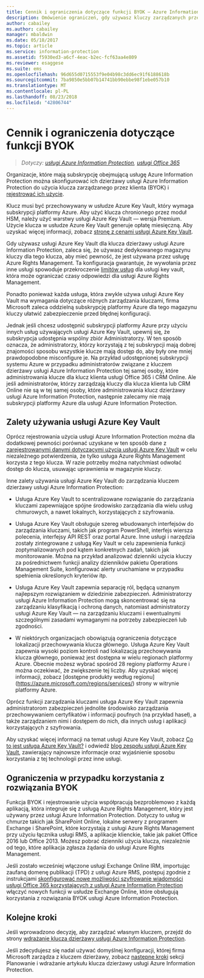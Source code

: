 ```yaml
---
title: Cennik i ograniczenia dotyczące funkcji BYOK — Azure Information Protection
description: Omówienie ograniczeń, gdy używasz kluczy zarządzanych przez klienta (znana jako "bring your own key", byok) za pomocą usługi Azure Information Protection.
author: cabailey
ms.author: cabailey
manager: mbaldwin
ms.date: 05/18/2017
ms.topic: article
ms.service: information-protection
ms.assetid: f5930ed3-a6cf-4eac-b2ec-fcf63aa4e809
ms.reviewer: esaggese
ms.suite: ems
ms.openlocfilehash: 96d655d0715553f9e04b98c3dd6ec91f6188618b
ms.sourcegitcommit: 7ba9850e5bb07b14741bb90ebbe98f1ebe057b10
ms.translationtype: MT
ms.contentlocale: pl-PL
ms.lasthandoff: 08/23/2018
ms.locfileid: "42806744"
---
```

# <a name="byok-pricing-and-restrictions"></a>Cennik i ograniczenia dotyczące funkcji BYOK

>*Dotyczy: [usługi Azure Information Protection](https://azure.microsoft.com/pricing/details/information-protection), [usługi Office 365](http://download.microsoft.com/download/E/C/F/ECF42E71-4EC0-48FF-AA00-577AC14D5B5C/Azure_Information_Protection_licensing_datasheet_EN-US.pdf)*


Organizacje, które mają subskrypcję obejmującą usługę Azure Information Protection można skonfigurować ich dzierżawy usługi Azure Information Protection do użycia klucza zarządzanego przez klienta (BYOK) i [rejestrować ich użycie](./log-analyze-usage.md). 

Klucz musi być przechowywany w usłudze Azure Key Vault, który wymaga subskrypcji platformy Azure. Aby użyć klucza chronionego przez moduł HSM, należy użyć warstwy usługi Azure Key Vault — wersja Premium. Użycie klucza w usłudze Azure Key Vault generuje opłatę miesięczną. Aby uzyskać więcej informacji, zobacz [stronę z cenami usługi Azure Key Vault](https://azure.microsoft.com/pricing/details/key-vault/).

Gdy używasz usługi Azure Key Vault dla klucza dzierżawy usługi Azure Information Protection, zaleca się, że używasz dedykowanego magazynu kluczy dla tego klucza, aby mieć pewność, że jest używana przez usługę Azure Rights Management. Ta konfiguracja gwarantuje, że wywołania przez inne usługi spowoduje przekroczenie [limitów usług](/azure/key-vault/key-vault-service-limits) dla usługi key vault, która może ograniczać czasy odpowiedzi dla usługi Azure Rights Management.  

Ponadto ponieważ każda usługa, która zwykle używa usługi Azure Key Vault ma wymagania dotyczące różnych zarządzania kluczami, firma Microsoft zaleca oddzielną subskrypcję platformy Azure dla tego magazynu kluczy ułatwić zabezpieczenie przed błędnej konfiguracji. 

Jednak jeśli chcesz udostępnić subskrypcji platformy Azure przy użyciu innych usług używających usługi Azure Key Vault, upewnij się, że subskrypcja udostępnia wspólny zbiór Administratorzy. W ten sposób oznacza, że administratorzy, którzy korzystają z tej subskrypcji mają dobrej znajomości sposobu wszystkie klucze mają dostęp do, aby były one mniej prawdopodobne misconfigure je. Na przykład udostępnionej subskrypcji systemu Azure w przypadku administratorów związane z kluczem dzierżawy usługi Azure Information Protection tej samej osoby, które administrowania klucze dla klucz klienta usługi Office 365 i CRM Online. Ale jeśli administratorów, którzy zarządzają kluczy dla klucza klienta lub CRM Online nie są w tej samej osoby, które administrowania klucz dzierżawy usługi Azure Information Protection, następnie zalecamy nie mają subskrypcji platformy Azure dla usługi Azure Information Protection.

## <a name="benefits-of-using-azure-key-vault"></a>Zalety używania usługi Azure Key Vault

Oprócz rejestrowania użycia usługi Azure Information Protection można dla dodatkowej pewności porównać uzyskane w ten sposób dane z [zarejestrowanymi danymi dotyczącymi użycia usługi Azure Key Vault](https://azure.microsoft.com/documentation/articles/key-vault-logging/) w celu niezależnego potwierdzenia, że tylko usługa Azure Rights Management korzysta z tego klucza. W razie potrzeby można natychmiast odwołać dostęp do klucza, usuwając uprawnienia w magazynie kluczy.

Inne zalety używania usługi Azure Key Vault do zarządzania kluczem dzierżawy usługi Azure Information Protection:

- Usługa Azure Key Vault to scentralizowane rozwiązanie do zarządzania kluczami zapewniające spójne środowisko zarządzania dla wielu usług chmurowych, a nawet lokalnych, korzystających z szyfrowania.

- Usługa Azure Key Vault obsługuje szereg wbudowanych interfejsów do zarządzania kluczami, takich jak program PowerShell, interfejs wiersza polecenia, interfejsy API REST oraz portal Azure. Inne usługi i narzędzia zostały zintegrowane z usługą Key Vault w celu zapewnienia funkcji zoptymalizowanych pod kątem konkretnych zadań, takich jak monitorowanie. Można na przykład analizować dzienniki użycia kluczy za pośrednictwem funkcji analizy dzienników pakietu Operations Management Suite, konfigurować alerty uruchamiane w przypadku spełnienia określonych kryteriów itp.

- Usługa Azure Key Vault zapewnia separację ról, będącą uznanym najlepszym rozwiązaniem w dziedzinie zabezpieczeń. Administratorzy usługi Azure Information Protection mogą skoncentrować się na zarządzaniu klasyfikacją i ochroną danych, natomiast administratorzy usługi Azure Key Vault — na zarządzaniu kluczami i ewentualnymi szczególnymi zasadami wymaganymi na potrzeby zabezpieczeń lub zgodności.

- W niektórych organizacjach obowiązują ograniczenia dotyczące lokalizacji przechowywania klucza głównego. Usługa Azure Key Vault zapewnia wysoki poziom kontroli nad lokalizacją przechowywania klucza głównego, ponieważ jest dostępna w wielu regionach platformy Azure. Obecnie możesz wybrać spośród 28 regiony platformy Azure i można oczekiwać, że zwiększenie tej liczby. Aby uzyskać więcej informacji, zobacz [dostępne produkty według regionu] (https://azure.microsoft.com/regions/services/) strony w witrynie platformy Azure.

Oprócz funkcji zarządzania kluczami usługa Azure Key Vault zapewnia administratorom zabezpieczeń jednolite środowisko zarządzania przechowywaniem certyfikatów i informacji poufnych (na przykład haseł), a także zarządzaniem nimi i dostępem do nich, dla innych usług i aplikacji korzystających z szyfrowania. 

Aby uzyskać więcej informacji na temat usługi Azure Key Vault, zobacz [Co to jest usługa Azure Key Vault?](/azure/key-vault/key-vault-whatis) i odwiedź [blog zespołu usługi Azure Key Vault](https://cloudblogs.microsoft.com/kv/), zawierający najnowsze informacje oraz wyjaśnienie sposobu korzystania z tej technologii przez inne usługi.

## <a name="restrictions-when-using-byok"></a>Ograniczenia w przypadku korzystania z rozwiązania BYOK

Funkcja BYOK i rejestrowanie użycia współpracują bezproblemowo z każdą aplikacją, która integruje się z usługą Azure Rights Management, który jest używany przez usługi Azure Information Protection. Dotyczy to usług w chmurze takich jak SharePoint Online, lokalne serwery z programem Exchange i SharePoint, które korzystają z usługi Azure Rights Management przy użyciu łącznika usługi RMS, a aplikacje klienckie, takie jak pakiet Office 2016 lub Office 2013. Możesz pobrać dzienniki użycia klucza, niezależnie od tego, które aplikacja zgłasza żądania do usługi Azure Rights Management.

Jeśli zostało wcześniej włączone usługi Exchange Online IRM, importując zaufaną domenę publikacji (TPD) z usługi Azure RMS, postępuj zgodnie z instrukcjami [skonfigurować nowe możliwości szyfrowanie wiadomości usługi Office 365 korzystających z usługi Azure Information Protection](https://support.office.com/article/7ff0c040-b25c-4378-9904-b1b50210d00e) włączyć nowych funkcji w usłudze Exchange Online, które obsługują korzystania z rozwiązania BYOK usługi Azure Information Protection.

## <a name="next-steps"></a>Kolejne kroki

Jeśli wprowadzono decyzję, aby zarządzać własnym kluczem, przejdź do strony [wdrażanie klucza dzierżawy usługi Azure Information Protection](plan-implement-tenant-key.md#implementing-byok-for-your-azure-information-protection-tenant-key).

Jeśli zdecydujesz się nadal używać domyślnej konfiguracji, której firma Microsoft zarządza z kluczem dzierżawy, zobacz [następne kroki](plan-implement-tenant-key.md#next-steps) sekcji Planowanie i wdrażanie artykułu klucza dzierżawy usługi Azure Information Protection.

